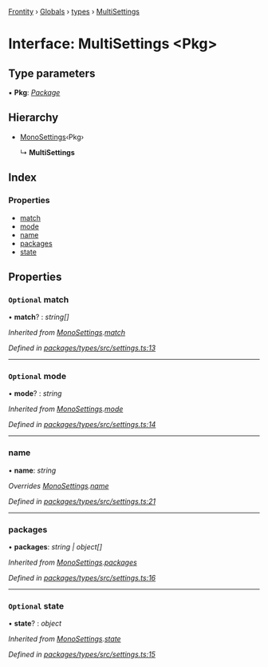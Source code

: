 [Frontity](../README.md) › [Globals](../globals.md) › [types](../modules/types.md) › [MultiSettings](types.multisettings.md)

# Interface: MultiSettings <**Pkg**>

## Type parameters

▪ **Pkg**: *[Package](types.package.md)*

## Hierarchy

* [MonoSettings](types.monosettings.md)‹Pkg›

  ↳ **MultiSettings**

## Index

### Properties

* [match](types.multisettings.md#optional-match)
* [mode](types.multisettings.md#optional-mode)
* [name](types.multisettings.md#name)
* [packages](types.multisettings.md#packages)
* [state](types.multisettings.md#optional-state)

## Properties

### `Optional` match

• **match**? : *string[]*

*Inherited from [MonoSettings](types.monosettings.md).[match](types.monosettings.md#optional-match)*

*Defined in [packages/types/src/settings.ts:13](https://github.com/frontity/frontity/blob/8f93b4e4/packages/types/src/settings.ts#L13)*

___

### `Optional` mode

• **mode**? : *string*

*Inherited from [MonoSettings](types.monosettings.md).[mode](types.monosettings.md#optional-mode)*

*Defined in [packages/types/src/settings.ts:14](https://github.com/frontity/frontity/blob/8f93b4e4/packages/types/src/settings.ts#L14)*

___

###  name

• **name**: *string*

*Overrides [MonoSettings](types.monosettings.md).[name](types.monosettings.md#optional-name)*

*Defined in [packages/types/src/settings.ts:21](https://github.com/frontity/frontity/blob/8f93b4e4/packages/types/src/settings.ts#L21)*

___

###  packages

• **packages**: *string | object[]*

*Inherited from [MonoSettings](types.monosettings.md).[packages](types.monosettings.md#packages)*

*Defined in [packages/types/src/settings.ts:16](https://github.com/frontity/frontity/blob/8f93b4e4/packages/types/src/settings.ts#L16)*

___

### `Optional` state

• **state**? : *object*

*Inherited from [MonoSettings](types.monosettings.md).[state](types.monosettings.md#optional-state)*

*Defined in [packages/types/src/settings.ts:15](https://github.com/frontity/frontity/blob/8f93b4e4/packages/types/src/settings.ts#L15)*
